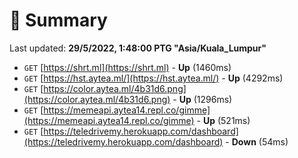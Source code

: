 # 📖 Summary
Last updated: **29/5/2022, 1:48:00 PTG "Asia/Kuala_Lumpur"**

- `GET` [https://shrt.ml](https://shrt.ml) - **Up** (1460ms)
- `GET` [https://hst.aytea.ml/](https://hst.aytea.ml/) - **Up** (4292ms)
- `GET` [https://color.aytea.ml/4b31d6.png](https://color.aytea.ml/4b31d6.png) - **Up** (1296ms)
- `GET` [https://memeapi.aytea14.repl.co/gimme](https://memeapi.aytea14.repl.co/gimme) - **Up** (521ms)
- `GET` [https://teledrivemy.herokuapp.com/dashboard](https://teledrivemy.herokuapp.com/dashboard) - **Down** (54ms)
